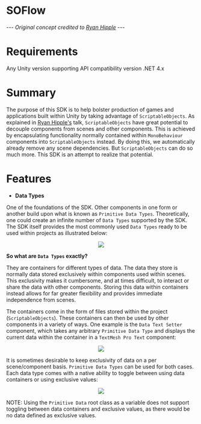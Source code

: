 # SOFlow

--- *Original concept credited to [Ryan Hipple](https://www.youtube.com/watch?v=raQ3iHhE_Kk&t=2s)* --- 

# Requirements

Any Unity version supporting API compatibility version .NET 4.x

# Summary

The purpose of this SDK is to help bolster production of games and applications built within Unity by
taking advantage of `ScriptableObjects`. As explained in [Ryan Hipple's](https://www.youtube.com/watch?v=raQ3iHhE_Kk&t=2s) talk, `ScriptableObjects` have great potential to decouple components from
scenes and other components. This is achieved by encapsulating functionality normally contained within
`MonoBehaviour` components into `ScriptableObjects` instead. By doing this, we automatically already
remove any scene dependencies. But `ScriptableObjects` can do so much more. This SDK is an attempt to
realize that potential.

# Features

- **Data Types**

One of the foundations of the SDK. Other components in one form or another build upon what is known as
`Primitive Data Types`. Theoretically, one could create an infinite number of `Data Types` supported by
the SDK. The SDK itself provides the most commonly used `Data Types` ready to be used within projects
as illustrated below:

<p align="center"><img src="https://i.imgur.com/iLdAI2A.gif"></p>

**So what are `Data Types` exactly?**

They are containers for different types of data. The data they store is normally data stored exclusively 
within components used within scenes. This exclusivity makes it cumbersome, and at times difficult, to
interact or share the data with other components. Storing this data within containers instead allows for
far greater flexibility and provides immediate independence from scenes.

The containers come in the form of files stored within the project (`ScriptableObjects`). These containers
can then be used by other components in a variety of ways. One example is the `Data Text Setter` component,
which takes any arbitrary `Primitive Data Type` and displays the current data within the container in a
`TextMesh Pro Text` component:

<p align="center"><img src="https://i.imgur.com/9JbJqnk.gif"></p>

It is sometimes desirable to keep exclusivity of data on a per scene/component basis. `Primitive Data Types`
can be used for both cases. Each data type comes with a native ability to toggle between using data
containers or using exclusive values:

<p align="center"><img src="https://i.imgur.com/wMo2J0c.gif"></p>

NOTE: Using the `Primitive Data` root class as a variable does not support toggling between data containers
and exclusive values, as there would be no data defined as exclusive values.
